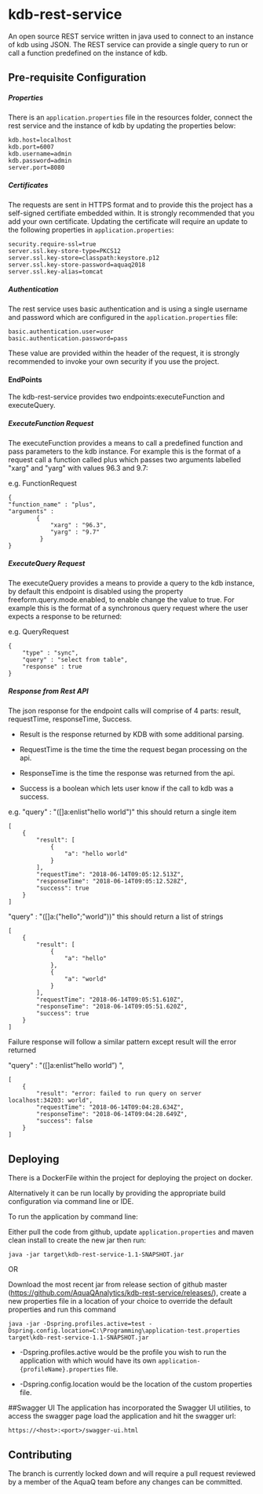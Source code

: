 # kdb-rest-service

An open source REST service written in java used to connect to an instance of kdb using JSON. The REST service can provide a single query to run or call a function predefined on the instance of kdb.

## Pre-requisite Configuration 
##### Properties
There is an `application.properties` file in the resources folder, connect the rest service and the instance of kdb by updating the properties below:

    kdb.host=localhost
    kdb.port=6007
    kdb.username=admin
    kdb.password=admin
    server.port=8080
    
##### Certificates
The requests are sent in HTTPS format and to provide this the project has a self-signed certifiate embedded within. It is strongly recommended that you add your own certificate. Updating the certificate will require an update to the following properties in `application.properties`:

    security.require-ssl=true
    server.ssl.key-store-type=PKCS12
    server.ssl.key-store=classpath:keystore.p12
    server.ssl.key-store-password=aquaq2018
    server.ssl.key-alias=tomcat

##### Authentication
The rest service uses basic authentication and is using a single username and password which are configured in the `application.properties` file:

    basic.authentication.user=user
    basic.authentication.password=pass

These value are provided within the header of the request, it is strongly recommended to invoke your own security if you use the project.
#### EndPoints
The kdb-rest-service provides two endpoints:executeFunction and executeQuery. 


##### ExecuteFunction Request
The executeFunction provides a means to call a predefined function and pass parameters to the kdb instance. 
For example this is the format of a request call a function called plus which passes two arguments labelled "xarg" and "yarg" with values 96.3 and 9.7:

e.g. FunctionRequest
    
    {
    "function_name" : "plus",
    "arguments" : 
            {
                "xarg" : "96.3",
                "yarg" : "9.7"
             }
    }
    
##### ExecuteQuery Request
The executeQuery provides a means to provide a query to the kdb instance, by default this endpoint is disabled using the property freeform.query.mode.enabled, to enable change the value to true. 
For example this is the format of a synchronous query request where the user expects a response to be returned:

e.g. QueryRequest
       

    {
        "type" : "sync",   
        "query" : "select from table",
        "response" : true
    }

##### Response from Rest API
The json response for the endpoint calls will comprise of 4 parts: result, requestTime, responseTime, Success. 

- Result is the response returned by KDB with some additional parsing.

- RequestTime is the time the time the request began processing on the api.

- ResponseTime is the time the response was returned from the api.

- Success is a boolean which lets user know if the call to kdb was a success.


e.g. "query" : "([]a:enlist\"hello world\")" this should return a single item
    
    
    [
        {
            "result": [
                {
                    "a": "hello world"
                }
            ],
            "requestTime": "2018-06-14T09:05:12.513Z",
            "responseTime": "2018-06-14T09:05:12.528Z",
            "success": true
        }
    ]
"query" : "([]a:(\"hello\";\"world\"))" this should return a list of strings

    [
        {
            "result": [
                {
                    "a": "hello"
                },
                {
                    "a": "world"
                }
            ],
            "requestTime": "2018-06-14T09:05:51.610Z",
            "responseTime": "2018-06-14T09:05:51.620Z",
            "success": true
        }
    ]   
    
Failure response will follow a similar pattern except result will the error returned

"query" : "([]a:enlist”hello world”) ",
    
    [
        {
            "result": "error: failed to run query on server localhost:34203: world",
            "requestTime": "2018-06-14T09:04:28.634Z",
            "responseTime": "2018-06-14T09:04:28.649Z",
            "success": false
        }
    ]
    

## Deploying 

There is a DockerFile within the project for deploying the project on docker.

Alternatively it can be run locally by providing the appropriate build configuration via command line or IDE. 

To run the application by command line:

Either pull the code from github, update `application.properties` and maven clean install to create the new jar then run:

    java -jar target\kdb-rest-service-1.1-SNAPSHOT.jar

 OR
 
Download the most recent jar from release section of github master (https://github.com/AquaQAnalytics/kdb-rest-service/releases/), create a new properties file in a location of your choice to override the default properties and run this command

    java -jar -Dspring.profiles.active=test -Dspring.config.location=C:\Programming\application-test.properties target\kdb-rest-service-1.1-SNAPSHOT.jar

* -Dspring.profiles.active would be the profile you wish to run the application with which would have its own `application-{profileName}.properties` file. 

* -Dspring.config.location would be the location of the custom properties file.

##Swagger UI
The application has incorporated the Swagger UI utilities, to access the swagger page load the application and hit the swagger url:

    https://<host>:<port>/swagger-ui.html

## Contributing 
The branch is currently locked down and will require a pull request reviewed by a member of the AquaQ team before any changes can be committed.